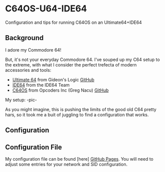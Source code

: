 # C64OS-U64-IDE64
Configuration and tips for running C64OS on an Ultimate64+IDE64

## Background
I adore my Commodore 64! 

But, it's not your everyday Commodore 64.   I've souped up my C64 setup to the extreme, with what I consider the perfect trefecta of modern accessories and tools:

* [Ultimate 64](https://ultimate64.com/) from Gideon's Logic [GitHub](https://github.com/GideonZ)
* [IDE64](https://www.ide64.org/) from the IDE64 Team
* [C64OS](https://c64os.com/) from Opcoders Inc (Greg Nacu)  [GitHub](https://github.com/OpCoders-Inc)

My setup:
-pic-

As you might imagine, this is pushing the limits of the good old C64 pretty hars, so it took me a buit of juggling to find a configuration that works.

## Configuration

## Configuration File

My configuration file can be found [here] [GitHub Pages](https://github.com/LeifBloomquist/C64OS-U64-IDE64/blob/main/C64OS-IDE64.cfg).   You will need to adjust some entries for your network and SID configuration.
